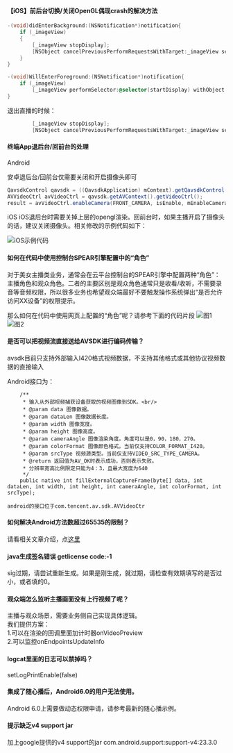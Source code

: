 #### 【iOS】前后台切换/关闭OpenGL偶现crash的解决方法

```ObjectiveC
-(void)didEnterBackground:(NSNotification*)notification{
    if (_imageView)
    {
        [_imageView stopDisplay];
        [NSObject cancelPreviousPerformRequestsWithTarget:_imageView selector:@selector(startDisplay) object:nil];//vigoss
    }
}

-(void)WillEnterForeground:(NSNotification*)notification{
    if (_imageView)
        [_imageView performSelector:@selector(startDisplay) withObject:nil afterDelay:0.5];//vigoss
}
```

退出直播的时候：

```ObjectiveC
        [_imageView stopDisplay];
        [NSObject cancelPreviousPerformRequestsWithTarget:_imageView selector:@selector(startDisplay) object:nil];
```

#### 终端App退后台/回前台的处理

Android

安卓退后台/回前台仅需要关闭和开启摄像头即可

```Java
QavsdkControl qavsdk = ((QavsdkApplication) mContext).getQavsdkControl();
AVVideoCtrl avVideoCtrl = qavsdk.getAVContext().getVideoCtrl();
result = avVideoCtrl.enableCamera(FRONT_CAMERA, isEnable, mEnableCameraCompleteCallback);
```

iOS
iOS退后台时需要关掉上层的opengl渲染。回前台时，如果主播开启了摄像头的话，建议关闭摄像头。相关修改的示例代码如下：

![iOS示例代码](http://imgcache.tce.fsphere.cn/image/mccdn.qcloud.com/static/img/b2401839764de55d9a3f8f5a67a4e49b/image.png)

#### 如何在代码中使用控制台SPEAR引擎配置中的“角色”

对于美女主播类业务，通常会在云平台控制台的SPEAR引擎中配置两种“角色”：主播角色和观众角色。二者的主要区别是观众角色通常只是收看/收听，不需要录音等音频权限，所以很多业务也希望观众端最好不要触发操作系统弹出“是否允许访问XX设备”的权限提示。

那么如何在代码中使用网页上配置的“角色”呢？请参考下面的代码片段
![图1](http://imgcache.tce.fsphere.cn/image/mccdn.qcloud.com/static/img/e4e8a61adf1d250630f101bbd9160285/image.png)
![图2](http://imgcache.tce.fsphere.cn/image/mccdn.qcloud.com/static/img/e9e0e5041a81d75a2d3a9c54257a4d1d/image.png)

#### 是否可以把视频流直接送给AVSDK进行编码传输？

avsdk目前只支持外部输入I420格式视频数据，不支持其他格式或其他协议视频数据的直接输入

Android接口为：
```
	/**
	 * 输入从外部视频捕获设备获取的视频图像到SDK。<br/>
	 * @param data 图像数据。
	 * @param dataLen 图像数据长度。
	 * @param width 图像宽度。
	 * @param height 图像高度。
	 * @param cameraAngle 图像渲染角度。角度可以是0，90，180，270。
	 * @param colorFormat 图像颜色格式。当前仅支持COLOR_FORMAT_I420。
	 * @param srcType 视频源类型。当前仅支持VIDEO_SRC_TYPE_CAMERA。
	 * @return 返回值为AV_OK时表示成功，否则表示失败。
	 * 分辨率宽高比例限定只能为4：3，且最大宽度为640
	 */
	public native int fillExternalCaptureFrame(byte[] data, int dataLen, int width, int height, int cameraAngle, int colorFormat, int srcType);

android的接口位于com.tencent.av.sdk.AVVideoCtr
```

#### 如何解决Android方法数超过65535的限制？
请看相关文章介绍，点[这里](http://tech.meituan.com/mt-android-auto-split-dex.html)

#### java生成签名错误 getlicense code:-1 
sig过期，请尝试重新生成。如果是刚生成，就过期，请检查有效期填写的是否过小，或者填的0。

#### 观众端怎么监听主播画面没有上行视频了呢？
主播与观众场景，需要业务侧自己实现具体逻辑。  
我们提供方案：  
1.可以在渲染的回调里面加计时器onVideoPreview   
2.可以监控onEndpointsUpdateInfo

#### logcat里面的日志可以禁掉吗？
setLogPrintEnable(false)

#### 集成了随心播后，Android6.0的用户无法使用。
Android 6.0上需要做动态权限申请，请参考最新的随心播示例。

#### 提示缺乏v4 support jar
加上google提供的v4 support的jar com.android.support:support-v4:23.3.0